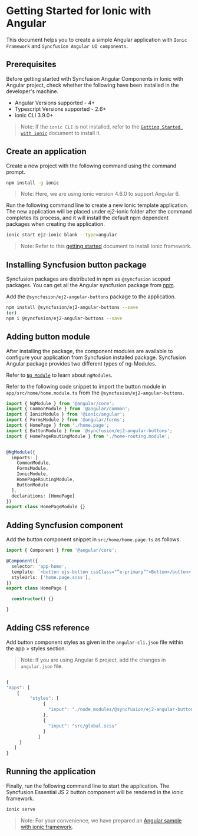 # Getting Started for Ionic with Angular

This document helps you to create a simple Angular application with `Ionic Framework` and `Syncfusion Angular UI components`.

## Prerequisites

Before getting started with Syncfusion Angular Components in Ionic with Angular project, check whether the following have been installed in the developer's machine.

* Angular Versions supported - 4+
* Typescript Versions supported - 2.6+
* ionic CLI 3.9.0+

>Note: If the `ionic CLI` is not installed, refer to the [`Getting Started with ionic`](https://ionicframework.com/getting-started/#cli) document to install it.

## Create an application

Create a new project with the following command using the command prompt.

```bash
npm install -g ionic
```

>Note: Here, we are using ionic version 4.6.0 to support Angular 6.

Run the following command line to create a new Ionic template application. The new application will be placed under ej2-ionic folder after the command completes its process, and it will install the default npm dependent packages when creating the application.

```bash
ionic start ej2-ionic blank --type=angular 
```

>Note: Refer to this [getting started](https://ionicframework.com/getting-started/#cli) document to install ionic framework.

## Installing Syncfusion button package

Syncfusion packages are distributed in npm as `@syncfusion` scoped packages. You can get all the Angular syncfusion package from [npm]( https://www.npmjs.com/search?q=%40syncfusion%2Fej2-angular- ).

Add the `@syncfusion/ej2-angular-buttons` package to the application.

```bash
npm install @syncfusion/ej2-angular-buttons --save
(or)
npm i @syncfusion/ej2-angular-buttons --save
```

## Adding button module

After installing the package, the component modules are available to configure your application from Syncfusion installed package. Syncfusion Angular package provides two different types of ng-Modules.

Refer to [`Ng Module`](https://ej2.syncfusion.com/angular/documentation/common/ng-module.html) to learn about `ngModules`.

Refer to the following code snippet to import the button module in `app/src/home/home.module.ts` from the `@syncfusion/ej2-angular-buttons`.

```typescript
import { NgModule } from '@angular/core';
import { CommonModule } from '@angular/common';
import { IonicModule } from '@ionic/angular';
import { FormsModule } from '@angular/forms';
import { HomePage } from './home.page';
import { ButtonModule } from '@syncfusion/ej2-angular-buttons';
import { HomePageRoutingModule } from './home-routing.module';


@NgModule({
  imports: [
    CommonModule,
    FormsModule,
    IonicModule,
    HomePageRoutingModule,
    ButtonModule 
  ],
  declarations: [HomePage]
})
export class HomePageModule {}


```

## Adding Syncfusion component

Add the button component snippet in `src/home/home.page.ts` as follows.

```typescript
import { Component } from '@angular/core';

@Component({
  selector: 'app-home',
  template: `<button ejs-button cssClass="”e-primary”">Button</button>`,
  styleUrls: ['home.page.scss'],
})
export class HomePage {

  constructor() {}

}

```

## Adding CSS reference

Add button component styles as given in the `angular-cli.json` file within the app > styles section.

>Note: If you are using Angular 6 project, add the changes in `angular.json` file.

```typescript

{
"apps": [
    {
         "styles": [
              {
                "input": "./node_modules/@syncfusion/ej2-angular-buttons/styles/material.css"
              },
              {
                "input": "src/global.scss"
              }
            ]
     }
   ]
}

```

## Running the application

Finally, run the following command line to start the application. The Syncfusion Essential JS 2 button component will be rendered in the ionic framework. 

 ```bash
ionic serve 
```

>Note: For your convenience, we have prepared an [Angular sample with ionic framework](https://github.com/SyncfusionExamples/ej2-angular-ionic).

